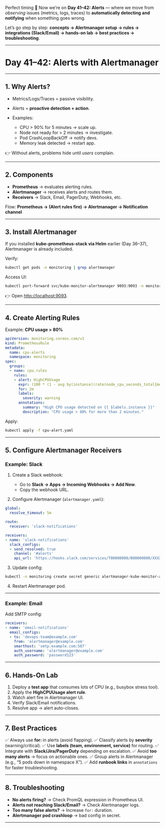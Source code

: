 Perfect timing 🚀 Now we’re on **Day 41–42: Alerts** — where we move from *observing* issues (metrics, logs, traces) to **automatically detecting and notifying** when something goes wrong.

Let’s go step by step: **concepts → Alertmanager setup → rules → integrations (Slack/Email) → hands-on lab → best practices → troubleshooting**.

---

# **Day 41–42: Alerts with Alertmanager**

---

## **1. Why Alerts?**

* Metrics/Logs/Traces = passive visibility.
* Alerts = **proactive detection + action**.
* Examples:

  * CPU > 90% for 5 minutes → scale up.
  * Node not ready for > 2 minutes → investigate.
  * Pod CrashLoopBackOff → notify devs.
  * Memory leak detected → restart app.

👉 Without alerts, problems hide until *users* complain.

---

## **2. Components**

* **Prometheus** → evaluates alerting rules.
* **Alertmanager** → receives alerts and routes them.
* **Receivers** → Slack, Email, PagerDuty, Webhooks, etc.

Flow:
**Prometheus → (Alert rules fire) → Alertmanager → Notification channel**

---

## **3. Install Alertmanager**

If you installed **kube-prometheus-stack via Helm** earlier (Day 36–37), Alertmanager is already included.

Verify:

```bash
kubectl get pods -n monitoring | grep alertmanager
```

Access UI:

```bash
kubectl port-forward svc/kube-monitor-alertmanager 9093:9093 -n monitoring
```

👉 Open [http://localhost:9093](http://localhost:9093).

---

## **4. Create Alerting Rules**

Example: **CPU usage > 80%**

```yaml
apiVersion: monitoring.coreos.com/v1
kind: PrometheusRule
metadata:
  name: cpu-alerts
  namespace: monitoring
spec:
  groups:
  - name: cpu.rules
    rules:
    - alert: HighCPUUsage
      expr: (100 * (1 - avg by(instance)(rate(node_cpu_seconds_total{mode="idle"}[5m])))) > 80
      for: 2m
      labels:
        severity: warning
      annotations:
        summary: "High CPU usage detected on {{ $labels.instance }}"
        description: "CPU usage > 80% for more than 2 minutes."
```

Apply:

```bash
kubectl apply -f cpu-alert.yaml
```

---

## **5. Configure Alertmanager Receivers**

### Example: Slack

1. Create a Slack webhook:

   * Go to **Slack → Apps → Incoming Webhooks → Add New**.
   * Copy the webhook URL.

2. Configure Alertmanager (`alertmanager.yaml`):

```yaml
global:
  resolve_timeout: 5m

route:
  receiver: 'slack-notifications'

receivers:
- name: 'slack-notifications'
  slack_configs:
  - send_resolved: true
    channel: '#alerts'
    api_url: 'https://hooks.slack.com/services/T00000000/B00000000/XXXXXXXXXXXXXXXX'
```

3. Update config:

```bash
kubectl -n monitoring create secret generic alertmanager-kube-monitor-alertmanager --from-file=alertmanager.yaml --dry-run=client -o yaml | kubectl apply -f -
```

4. Restart Alertmanager pod.

---

### Example: Email

Add SMTP config:

```yaml
receivers:
- name: 'email-notifications'
  email_configs:
  - to: 'devops-team@example.com'
    from: 'alertmanager@example.com'
    smarthost: 'smtp.example.com:587'
    auth_username: 'alertmanager@example.com'
    auth_password: 'password123'
```

---

## **6. Hands-On Lab**

1. Deploy a **test app** that consumes lots of CPU (e.g., busybox stress tool).
2. Apply the **HighCPUUsage alert rule**.
3. Watch alert fire in Alertmanager UI.
4. Verify Slack/Email notifications.
5. Resolve app → alert auto-closes.

---

## **7. Best Practices**

✅ Always use **for: <time>** in alerts (avoid flapping).
✅ Classify alerts by **severity** (warning/critical).
✅ Use **labels (team, environment, service)** for routing.
✅ Integrate with **Slack/Jira/PagerDuty** depending on escalation.
✅ Avoid **too many alerts** → focus on actionable ones.
✅ Group alerts in Alertmanager (e.g., “5 pods down in namespace X”).
✅ Add **runbook links** in `annotations` for faster troubleshooting.

---

## **8. Troubleshooting**

* **No alerts firing?** → Check PromQL expression in Prometheus UI.
* **Alerts not reaching Slack/Email?** → Check Alertmanager logs.
* **Too many false alerts?** → Increase `for:` duration.
* **Alertmanager pod crashloop** → bad config in secret.

---


